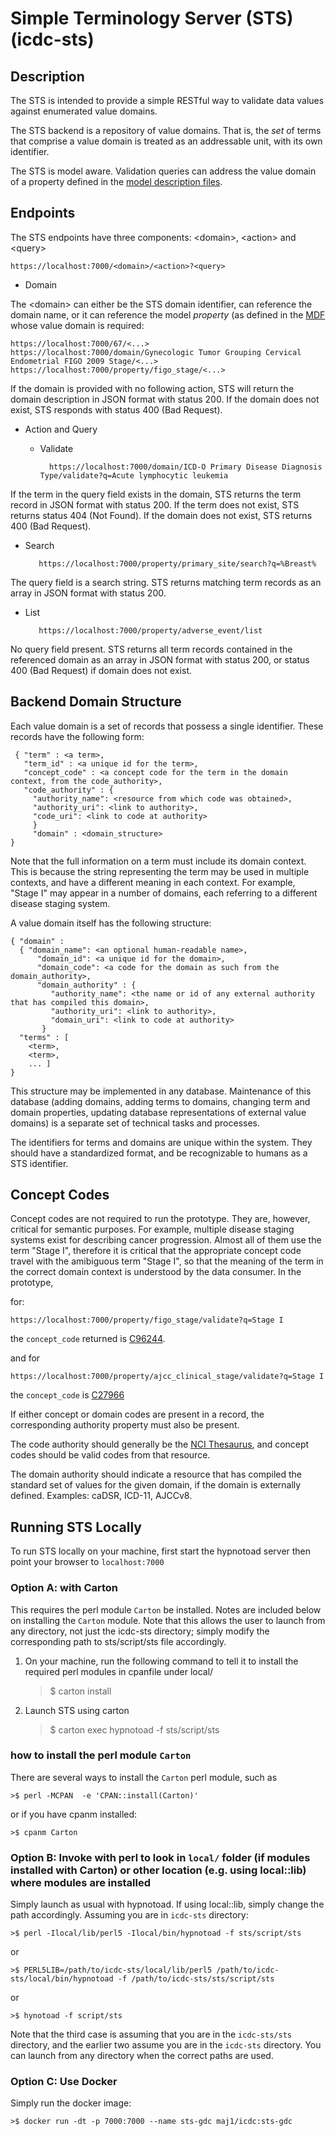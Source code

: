 # Simple Terminology Server (STS) (icdc-sts)

## Description

The STS is intended to provide a simple RESTful way to validate data
values against enumerated value domains.

The STS backend is a repository of value domains. That is, the _set_
of terms that comprise a value domain is treated as an addressable
unit, with its own identifier.

The STS is model aware. Validation queries can address the value
domain of a property defined in the [model description files](https://github.com/CBIIT/icdc-model-tool/tree/master/model-desc).

## Endpoints

The STS endpoints have three components: \<domain\>, \<action\> and \<query\>

    https://localhost:7000/<domain>/<action>?<query>

* Domain

The \<domain\> can either be the STS domain identifier, can reference
the domain name, or it can reference the model _property_ (as defined
in the [MDF](https://github.com/CBIIT/icdc-model-tool/tree/master/model-desc) whose value domain is required:

    https://localhost:7000/67/<...>
    https://localhost:7000/domain/Gynecologic Tumor Grouping Cervical Endometrial FIGO 2009 Stage/<...>
    https://localhost:7000/property/figo_stage/<...>

If the domain is provided with no following action, STS will return
the domain description in JSON format with status 200. If the domain
does not exist, STS responds with status 400 (Bad Request).

* Action and Query

    * Validate

            https://localhost:7000/domain/ICD-O Primary Disease Diagnosis Type/validate?q=Acute lymphocytic leukemia

If the term in the query field exists in the domain, STS returns the
term record in JSON format with status 200.  If the term does not
exist, STS returns status 404 (Not Found). If the domain does not
exist, STS returns 400 (Bad Request).

   * Search

            https://localhost:7000/property/primary_site/search?q=%Breast%

The query field is a search string. STS returns matching term records
as an array in JSON format with status 200.

   * List

            https://localhost:7000/property/adverse_event/list

No query field present. STS returns all term records contained in the
referenced domain as an array in JSON format with status 200, or
status 400 (Bad Request) if domain does not exist.


## Backend Domain Structure

Each value domain is a set of records that possess a single identifier. These records have the following form:

     { "term" : <a term>,
       "term_id" : <a unique id for the term>,
       "concept_code" : <a concept code for the term in the domain context, from the code_authority>,
       "code_authority" : {
         "authority_name": <resource from which code was obtained>,
         "authority_uri": <link to authority>,
         "code_uri": <link to code at authority>
         }
         "domain" : <domain_structure>
    }

Note that the full information on a term must include its domain
context. This is because the string representing the term may be used
in multiple contexts, and have a different meaning in each
context. For example, "Stage I" may appear in a number of domains,
each referring to a different disease staging system.

A value domain itself has the following structure:

    { "domain" :
      { "domain_name": <an optional human-readable name>,
          "domain_id": <a unique id for the domain>,
          "domain_code": <a code for the domain as such from the domain_authority>,
          "domain_authority" : {
             "authority_name": <the name or id of any external authority that has compiled this domain>,
             "authority_uri": <link to authority>,
             "domain_uri": <link to code at authority>
           }
      "terms" : [
        <term>,
        <term>,
        ... ]
    }

This structure may be implemented in any database. Maintenance of this database (adding domains, adding terms to domains, changing term and domain properties, updating database representations of external value domains) is a separate set of technical tasks and processes.

The identifiers for terms and domains are unique within the system. They should have a standardized format, and be recognizable to humans as a STS identifier.

## Concept Codes

Concept codes are not required to run the prototype. They are,
however, critical for semantic purposes. For example, multiple disease
staging systems exist for describing cancer progression. Almost all of
them use the term "Stage I", therefore it is critical that the
appropriate concept code travel with the amibiguous term "Stage I", so
that the meaning of the term in the correct domain context is
understood by the data consumer. In the prototype,

for:

    https://localhost:7000/property/figo_stage/validate?q=Stage I

the `concept_code` returned is
[C96244](https://ncit.nci.nih.gov/ncitbrowser/ConceptReport.jsp?dictionary=NCI_Thesaurus&ns=ncit&code=C96244).

and for 

    https://localhost:7000/property/ajcc_clinical_stage/validate?q=Stage I

the `concept_code` is [C27966](https://ncit.nci.nih.gov/ncitbrowser/ConceptReport.jsp?dictionary=NCI_Thesaurus&ns=ncit&code=C27966)
   
If either concept or domain codes are present in a record, the corresponding authority property must also be present.

The code authority should generally be the [NCI Thesaurus](https://ncit.nci.nih.gov), and concept codes should be valid codes from that resource.

The domain authority should indicate a resource that has compiled the standard set of values for the given domain, if the domain is externally defined. Examples: caDSR, ICD-11, AJCCv8.


## Running STS Locally
To run STS locally on your machine, first start the hypnotoad server then point your browser to `localhost:7000`

### Option A: with Carton
This requires the perl module `Carton` be installed. Notes are included below on installing the `Carton` module. Note that this allows the user to launch from any directory, not just the icdc-sts directory; simply modify the corresponding path to sts/script/sts file accordingly.

1. On your machine, run the following command to tell it to install the required perl modules in cpanfile under local/

    >$ carton install

2. Launch STS using carton

    >$ carton exec hypnotoad -f sts/script/sts


### how to install the perl module `Carton`
There are several ways to install the `Carton` perl module, such as


    >$ perl -MCPAN  -e 'CPAN::install(Carton)'


or if you have cpanm installed:

    >$ cpanm Carton

### Option B: Invoke with perl to look in `local/` folder (if modules installed with Carton) or other location (e.g. using local::lib) where modules are installed
Simply launch as usual with hypnotoad. If using local::lib, simply change the path accordingly.
Assuming you are in `icdc-sts` directory:

    >$ perl -Ilocal/lib/perl5 -Ilocal/bin/hypnotoad -f sts/script/sts

or

    >$ PERL5LIB=/path/to/icdc-sts/local/lib/perl5 /path/to/icdc-sts/local/bin/hypnotoad -f /path/to/icdc-sts/sts/script/sts

or

    >$ hynotoad -f script/sts

Note that the third case is assuming that you are in the `icdc-sts/sts` directory, and the earlier two assume you are in the `icdc-sts` directory. You can launch from any directory when the correct paths are used. 

### Option C: Use Docker
Simply run the docker image:

    >$ docker run -dt -p 7000:7000 --name sts-gdc maj1/icdc:sts-gdc


